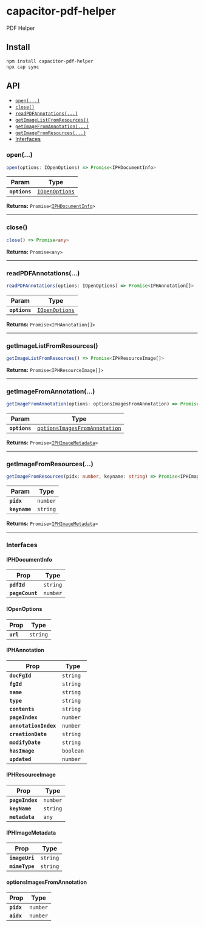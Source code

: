 # capacitor-pdf-helper

PDF Helper

## Install

```bash
npm install capacitor-pdf-helper
npx cap sync
```

## API

<docgen-index>

* [`open(...)`](#open)
* [`close()`](#close)
* [`readPDFAnnotations(...)`](#readpdfannotations)
* [`getImageListFromResources()`](#getimagelistfromresources)
* [`getImageFromAnnotation(...)`](#getimagefromannotation)
* [`getImageFromResources(...)`](#getimagefromresources)
* [Interfaces](#interfaces)

</docgen-index>

<docgen-api>
<!--Update the source file JSDoc comments and rerun docgen to update the docs below-->

### open(...)

```typescript
open(options: IOpenOptions) => Promise<IPHDocumentInfo>
```

| Param         | Type                                                  |
| ------------- | ----------------------------------------------------- |
| **`options`** | <code><a href="#iopenoptions">IOpenOptions</a></code> |

**Returns:** <code>Promise&lt;<a href="#iphdocumentinfo">IPHDocumentInfo</a>&gt;</code>

--------------------


### close()

```typescript
close() => Promise<any>
```

**Returns:** <code>Promise&lt;any&gt;</code>

--------------------


### readPDFAnnotations(...)

```typescript
readPDFAnnotations(options: IOpenOptions) => Promise<IPHAnnotation[]>
```

| Param         | Type                                                  |
| ------------- | ----------------------------------------------------- |
| **`options`** | <code><a href="#iopenoptions">IOpenOptions</a></code> |

**Returns:** <code>Promise&lt;IPHAnnotation[]&gt;</code>

--------------------


### getImageListFromResources()

```typescript
getImageListFromResources() => Promise<IPHResourceImage[]>
```

**Returns:** <code>Promise&lt;IPHResourceImage[]&gt;</code>

--------------------


### getImageFromAnnotation(...)

```typescript
getImageFromAnnotation(options: optionsImagesFromAnnotation) => Promise<IPHImageMetadata>
```

| Param         | Type                                                                                |
| ------------- | ----------------------------------------------------------------------------------- |
| **`options`** | <code><a href="#optionsimagesfromannotation">optionsImagesFromAnnotation</a></code> |

**Returns:** <code>Promise&lt;<a href="#iphimagemetadata">IPHImageMetadata</a>&gt;</code>

--------------------


### getImageFromResources(...)

```typescript
getImageFromResources(pidx: number, keyname: string) => Promise<IPHImageMetadata>
```

| Param         | Type                |
| ------------- | ------------------- |
| **`pidx`**    | <code>number</code> |
| **`keyname`** | <code>string</code> |

**Returns:** <code>Promise&lt;<a href="#iphimagemetadata">IPHImageMetadata</a>&gt;</code>

--------------------


### Interfaces


#### IPHDocumentInfo

| Prop            | Type                |
| --------------- | ------------------- |
| **`pdfId`**     | <code>string</code> |
| **`pageCount`** | <code>number</code> |


#### IOpenOptions

| Prop      | Type                |
| --------- | ------------------- |
| **`url`** | <code>string</code> |


#### IPHAnnotation

| Prop                  | Type                 |
| --------------------- | -------------------- |
| **`docFgId`**         | <code>string</code>  |
| **`fgId`**            | <code>string</code>  |
| **`name`**            | <code>string</code>  |
| **`type`**            | <code>string</code>  |
| **`contents`**        | <code>string</code>  |
| **`pageIndex`**       | <code>number</code>  |
| **`annotationIndex`** | <code>number</code>  |
| **`creationDate`**    | <code>string</code>  |
| **`modifyDate`**      | <code>string</code>  |
| **`hasImage`**        | <code>boolean</code> |
| **`updated`**         | <code>number</code>  |


#### IPHResourceImage

| Prop            | Type                |
| --------------- | ------------------- |
| **`pageIndex`** | <code>number</code> |
| **`keyName`**   | <code>string</code> |
| **`metadata`**  | <code>any</code>    |


#### IPHImageMetadata

| Prop           | Type                |
| -------------- | ------------------- |
| **`imageUri`** | <code>string</code> |
| **`mimeType`** | <code>string</code> |


#### optionsImagesFromAnnotation

| Prop       | Type                |
| ---------- | ------------------- |
| **`pidx`** | <code>number</code> |
| **`aidx`** | <code>number</code> |

</docgen-api>
